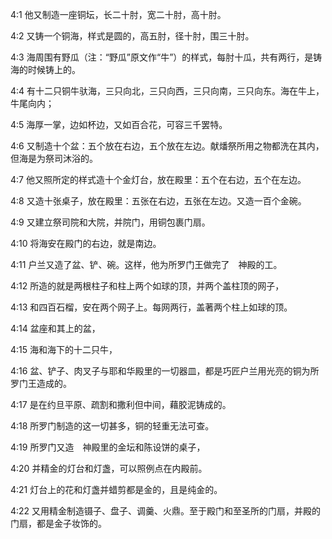 <a id="1"></a>4:1  他又制造一座铜坛，长二十肘，宽二十肘，高十肘。  

<a id="2"></a>4:2  又铸一个铜海，样式是圆的，高五肘，径十肘，围三十肘。  

<a id="3"></a>4:3  海周围有野瓜（注：“野瓜”原文作“牛”）的样式，每肘十瓜，共有两行，是铸海的时候铸上的。  

<a id="4"></a>4:4  有十二只铜牛驮海，三只向北，三只向西，三只向南，三只向东。海在牛上，牛尾向内；  

<a id="5"></a>4:5  海厚一掌，边如杯边，又如百合花，可容三千罢特。  

<a id="6"></a>4:6  又制造十个盆：五个放在右边，五个放在左边。献燔祭所用之物都洗在其内，但海是为祭司沐浴的。  

<a id="7"></a>4:7  他又照所定的样式造十个金灯台，放在殿里：五个在右边，五个在左边。  

<a id="8"></a>4:8  又造十张桌子，放在殿里：五张在右边，五张在左边。又造一百个金碗。  

<a id="9"></a>4:9  又建立祭司院和大院，并院门，用铜包裹门扇。  

<a id="10"></a>4:10  将海安在殿门的右边，就是南边。  

<a id="11"></a>4:11  户兰又造了盆、铲、碗。这样，他为所罗门王做完了　神殿的工。  

<a id="12"></a>4:12  所造的就是两根柱子和柱上两个如球的顶，并两个盖柱顶的网子，  

<a id="13"></a>4:13  和四百石榴，安在两个网子上。每网两行，盖著两个柱上如球的顶。  

<a id="14"></a>4:14  盆座和其上的盆，  

<a id="15"></a>4:15  海和海下的十二只牛，  

<a id="16"></a>4:16  盆、铲子、肉叉子与耶和华殿里的一切器皿，都是巧匠户兰用光亮的铜为所罗门王造成的。  

<a id="17"></a>4:17  是在约旦平原、疏割和撒利但中间，藉胶泥铸成的。  

<a id="18"></a>4:18  所罗门制造的这一切甚多，铜的轻重无法可查。  

<a id="19"></a>4:19  所罗门又造　神殿里的金坛和陈设饼的桌子，  

<a id="20"></a>4:20  并精金的灯台和灯盏，可以照例点在内殿前。  

<a id="21"></a>4:21  灯台上的花和灯盏并蜡剪都是金的，且是纯金的。  

<a id="22"></a>4:22  又用精金制造镊子、盘子、调羹、火鼎。至于殿门和至圣所的门扇，并殿的门扇，都是金子妆饰的。  
